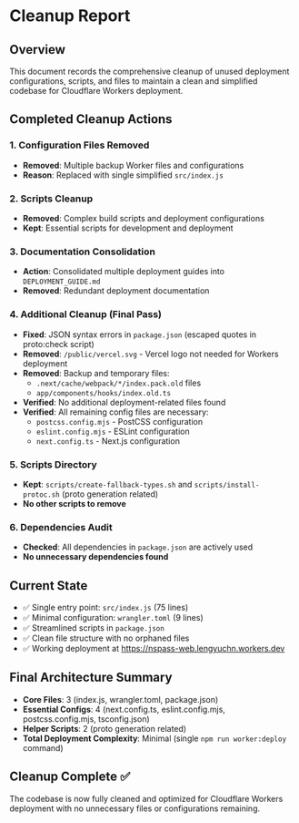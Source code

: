 # Cleanup Report

## Overview
This document records the comprehensive cleanup of unused deployment configurations, scripts, and files to maintain a clean and simplified codebase for Cloudflare Workers deployment.

## Completed Cleanup Actions

### 1. Configuration Files Removed
- **Removed**: Multiple backup Worker files and configurations
- **Reason**: Replaced with single simplified `src/index.js`

### 2. Scripts Cleanup  
- **Removed**: Complex build scripts and deployment configurations
- **Kept**: Essential scripts for development and deployment

### 3. Documentation Consolidation
- **Action**: Consolidated multiple deployment guides into `DEPLOYMENT_GUIDE.md`
- **Removed**: Redundant deployment documentation

### 4. Additional Cleanup (Final Pass)
- **Fixed**: JSON syntax errors in `package.json` (escaped quotes in proto:check script)
- **Removed**: `/public/vercel.svg` - Vercel logo not needed for Workers deployment
- **Removed**: Backup and temporary files:
  - `.next/cache/webpack/*/index.pack.old` files
  - `app/components/hooks/index.old.ts`
- **Verified**: No additional deployment-related files found
- **Verified**: All remaining config files are necessary:
  - `postcss.config.mjs` - PostCSS configuration
  - `eslint.config.mjs` - ESLint configuration  
  - `next.config.ts` - Next.js configuration

### 5. Scripts Directory
- **Kept**: `scripts/create-fallback-types.sh` and `scripts/install-protoc.sh` (proto generation related)
- **No other scripts to remove**

### 6. Dependencies Audit
- **Checked**: All dependencies in `package.json` are actively used
- **No unnecessary dependencies found**

## Current State
- ✅ Single entry point: `src/index.js` (75 lines)
- ✅ Minimal configuration: `wrangler.toml` (9 lines)
- ✅ Streamlined scripts in `package.json`
- ✅ Clean file structure with no orphaned files
- ✅ Working deployment at https://nspass-web.lengyuchn.workers.dev

## Final Architecture Summary
- **Core Files**: 3 (index.js, wrangler.toml, package.json)
- **Essential Configs**: 4 (next.config.ts, eslint.config.mjs, postcss.config.mjs, tsconfig.json)
- **Helper Scripts**: 2 (proto generation related)
- **Total Deployment Complexity**: Minimal (single `npm run worker:deploy` command)

## Cleanup Complete ✅
The codebase is now fully cleaned and optimized for Cloudflare Workers deployment with no unnecessary files or configurations remaining.